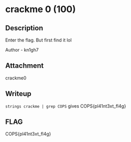 # crackme 0 (100)

## Description
Enter the flag. But first find it lol

Author - kn1gh7

## Attachment
crackme0

## Writeup
`strings crackme | grep COPS` gives COPS{pl41nt3xt_fl4g}

## FLAG
COPS{pl41nt3xt_fl4g}
